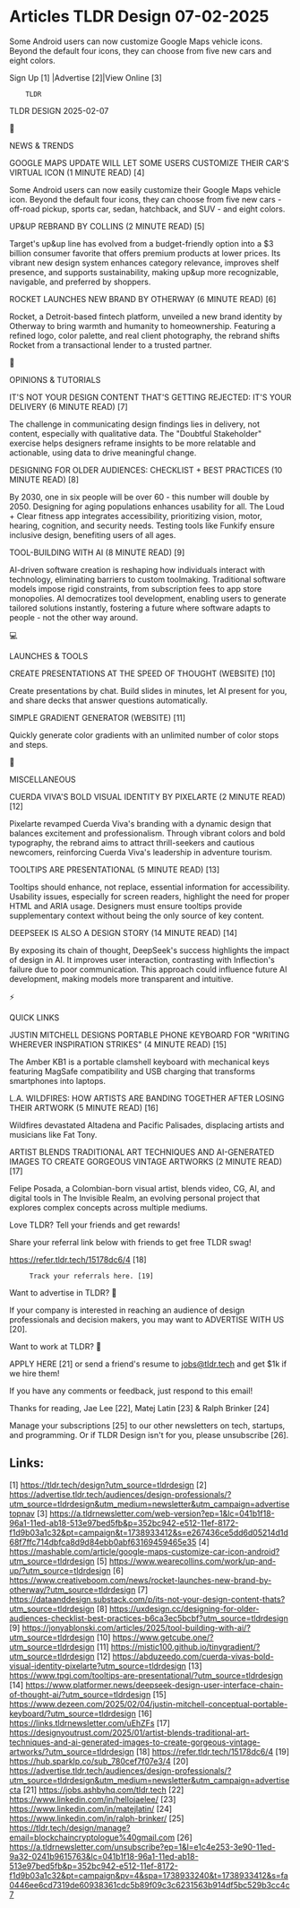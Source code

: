 # Articles TLDR Design 07-02-2025

Some Android users can now customize Google Maps vehicle icons. Beyond
the default four icons, they can choose from five new cars and eight
colors. ‌ ‌ ‌ ‌ ‌ ‌ ‌ ‌ ‌ ‌ ‌ ‌ ‌ ‌ ‌ ‌ ‌ ‌ ‌ ‌ ‌ ‌ ‌ ‌ ‌ ‌  ‌ ‌ ‌ ‌ ‌ ‌ ‌ ‌ ‌ ‌ ‌ ‌ ‌ ‌ ‌ ‌ ‌ ‌ ‌ ‌ ‌ ‌ ‌ ‌ ‌ ‌ 


 Sign Up [1] |Advertise [2]|View Online [3] 

		TLDR 

TLDR DESIGN 2025-02-07

📱 

NEWS & TRENDS

 GOOGLE MAPS UPDATE WILL LET SOME USERS CUSTOMIZE THEIR CAR'S VIRTUAL
ICON (1 MINUTE READ) [4] 

 Some Android users can now easily customize their Google Maps vehicle
icon. Beyond the default four icons, they can choose from five new
cars - off-road pickup, sports car, sedan, hatchback, and SUV - and
eight colors. 

 UP&UP REBRAND BY COLLINS (2 MINUTE READ) [5] 

 Target's up&up line has evolved from a budget-friendly option into a
$3 billion consumer favorite that offers premium products at lower
prices. Its vibrant new design system enhances category relevance,
improves shelf presence, and supports sustainability, making up&up
more recognizable, navigable, and preferred by shoppers. 

 ROCKET LAUNCHES NEW BRAND BY OTHERWAY (6 MINUTE READ) [6] 

 Rocket, a Detroit-based fintech platform, unveiled a new brand
identity by Otherway to bring warmth and humanity to homeownership.
Featuring a refined logo, color palette, and real client photography,
the rebrand shifts Rocket from a transactional lender to a trusted
partner. 

🚀 

OPINIONS & TUTORIALS

 IT'S NOT YOUR DESIGN CONTENT THAT'S GETTING REJECTED: IT'S YOUR
DELIVERY (6 MINUTE READ) [7] 

 The challenge in communicating design findings lies in delivery, not
content, especially with qualitative data. The "Doubtful Stakeholder"
exercise helps designers reframe insights to be more relatable and
actionable, using data to drive meaningful change. 

 DESIGNING FOR OLDER AUDIENCES: CHECKLIST + BEST PRACTICES (10 MINUTE
READ) [8] 

 By 2030, one in six people will be over 60 - this number will double
by 2050. Designing for aging populations enhances usability for all.
The Loud + Clear fitness app integrates accessibility, prioritizing
vision, motor, hearing, cognition, and security needs. Testing tools
like Funkify ensure inclusive design, benefiting users of all ages. 

 TOOL-BUILDING WITH AI (8 MINUTE READ) [9] 

 AI-driven software creation is reshaping how individuals interact
with technology, eliminating barriers to custom toolmaking.
Traditional software models impose rigid constraints, from
subscription fees to app store monopolies. AI democratizes tool
development, enabling users to generate tailored solutions instantly,
fostering a future where software adapts to people - not the other way
around. 

💻 

LAUNCHES & TOOLS

 CREATE PRESENTATIONS AT THE SPEED OF THOUGHT (WEBSITE) [10] 

 Create presentations by chat. Build slides in minutes, let AI present
for you, and share decks that answer questions automatically. 

 SIMPLE GRADIENT GENERATOR (WEBSITE) [11] 

 Quickly generate color gradients with an unlimited number of color
stops and steps. 

🎁 

MISCELLANEOUS

 CUERDA VIVA'S BOLD VISUAL IDENTITY BY PIXELARTE (2 MINUTE READ) [12] 

 Pixelarte revamped Cuerda Viva's branding with a dynamic design that
balances excitement and professionalism. Through vibrant colors and
bold typography, the rebrand aims to attract thrill-seekers and
cautious newcomers, reinforcing Cuerda Viva's leadership in adventure
tourism. 

 TOOLTIPS ARE PRESENTATIONAL (5 MINUTE READ) [13] 

 Tooltips should enhance, not replace, essential information for
accessibility. Usability issues, especially for screen readers,
highlight the need for proper HTML and ARIA usage. Designers must
ensure tooltips provide supplementary context without being the only
source of key content. 

 DEEPSEEK IS ALSO A DESIGN STORY (14 MINUTE READ) [14] 

 By exposing its chain of thought, DeepSeek's success highlights the
impact of design in AI. It improves user interaction, contrasting with
Inflection's failure due to poor communication. This approach could
influence future AI development, making models more transparent and
intuitive. 

⚡ 

QUICK LINKS

 JUSTIN MITCHELL DESIGNS PORTABLE PHONE KEYBOARD FOR "WRITING WHEREVER
INSPIRATION STRIKES" (4 MINUTE READ) [15] 

 The Amber KB1 is a portable clamshell keyboard with mechanical keys
featuring MagSafe compatibility and USB charging that transforms
smartphones into laptops. 

 L.A. WILDFIRES: HOW ARTISTS ARE BANDING TOGETHER AFTER LOSING THEIR
ARTWORK (5 MINUTE READ) [16] 

 Wildfires devastated Altadena and Pacific Palisades, displacing
artists and musicians like Fat Tony. 

 ARTIST BLENDS TRADITIONAL ART TECHNIQUES AND AI-GENERATED IMAGES TO
CREATE GORGEOUS VINTAGE ARTWORKS (2 MINUTE READ) [17] 

 Felipe Posada, a Colombian-born visual artist, blends video, CG, AI,
and digital tools in The Invisible Realm, an evolving personal project
that explores complex concepts across multiple mediums. 

Love TLDR? Tell your friends and get rewards!

 Share your referral link below with friends to get free TLDR swag! 

 https://refer.tldr.tech/15178dc6/4 [18] 

		 Track your referrals here. [19] 

Want to advertise in TLDR? 📰

 If your company is interested in reaching an audience of design
professionals and decision makers, you may want to ADVERTISE WITH US
[20]. 

Want to work at TLDR? 💼

 APPLY HERE [21] or send a friend's resume to jobs@tldr.tech and get
$1k if we hire them! 

 If you have any comments or feedback, just respond to this email! 

Thanks for reading, 
Jae Lee [22], Matej Latin [23] & Ralph Brinker [24] 

 Manage your subscriptions [25] to our other newsletters on tech,
startups, and programming. Or if TLDR Design isn't for you, please
unsubscribe [26]. 

 

Links:
------
[1] https://tldr.tech/design?utm_source=tldrdesign
[2] https://advertise.tldr.tech/audiences/design-professionals/?utm_source=tldrdesign&utm_medium=newsletter&utm_campaign=advertisetopnav
[3] https://a.tldrnewsletter.com/web-version?ep=1&lc=041b1f18-96a1-11ed-ab18-513e97bed5fb&p=352bc942-e512-11ef-8172-f1d9b03a1c32&pt=campaign&t=1738933412&s=e267436ce5dd6d05214d1d68f7ffc714dbfca8d9d84ebb0abf63169459465e35
[4] https://mashable.com/article/google-maps-customize-car-icon-android?utm_source=tldrdesign
[5] https://www.wearecollins.com/work/up-and-up/?utm_source=tldrdesign
[6] https://www.creativeboom.com/news/rocket-launches-new-brand-by-otherway/?utm_source=tldrdesign
[7] https://dataanddesign.substack.com/p/its-not-your-design-content-thats?utm_source=tldrdesign
[8] https://uxdesign.cc/designing-for-older-audiences-checklist-best-practices-b6ca3ec5bcbf?utm_source=tldrdesign
[9] https://jonyablonski.com/articles/2025/tool-building-with-ai/?utm_source=tldrdesign
[10] https://www.getcube.one/?utm_source=tldrdesign
[11] https://mistic100.github.io/tinygradient/?utm_source=tldrdesign
[12] https://abduzeedo.com/cuerda-vivas-bold-visual-identity-pixelarte?utm_source=tldrdesign
[13] https://www.tpgi.com/tooltips-are-presentational/?utm_source=tldrdesign
[14] https://www.platformer.news/deepseek-design-user-interface-chain-of-thought-ai/?utm_source=tldrdesign
[15] https://www.dezeen.com/2025/02/04/justin-mitchell-conceptual-portable-keyboard/?utm_source=tldrdesign
[16] https://links.tldrnewsletter.com/uEhZFs
[17] https://designyoutrust.com/2025/01/artist-blends-traditional-art-techniques-and-ai-generated-images-to-create-gorgeous-vintage-artworks/?utm_source=tldrdesign
[18] https://refer.tldr.tech/15178dc6/4
[19] https://hub.sparklp.co/sub_780cef7f07e3/4
[20] https://advertise.tldr.tech/audiences/design-professionals/?utm_source=tldrdesign&utm_medium=newsletter&utm_campaign=advertisecta
[21] https://jobs.ashbyhq.com/tldr.tech
[22] https://www.linkedin.com/in/hellojaelee/
[23] https://www.linkedin.com/in/matejlatin/
[24] https://www.linkedin.com/in/ralph-brinker/
[25] https://tldr.tech/design/manage?email=blockchaincryptologue%40gmail.com
[26] https://a.tldrnewsletter.com/unsubscribe?ep=1&l=e1c4e253-3e90-11ed-9a32-0241b9615763&lc=041b1f18-96a1-11ed-ab18-513e97bed5fb&p=352bc942-e512-11ef-8172-f1d9b03a1c32&pt=campaign&pv=4&spa=1738933240&t=1738933412&s=fa0446ee6cd7319de60938361cdc5b89f09c3c6231563b914df5bc529b3cc4c7